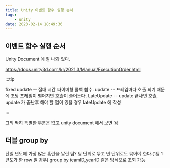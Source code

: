```yaml
---
title: Unity 이벤트 함수 실행 순서
tags:
    - unity
date: 2023-02-14 18:49:36
---
```


## 이벤트 함수 실행 순서

Unity Document 에 잘 나와 있다.

https://docs.unity3d.com/kr/2021.3/Manual/ExecutionOrder.html

:::tip

fixed update -- 절대 시간 타이머형 콜백 함수.
update -- 프레임마다 호출 되기 때문에 초당 프레임이 떨어지면 호출이 줄어든다.
LateUpdate -- update 끝나면 호출, update 가 끝난후 해야 할 일이 있을 경우
lateUpdate 에 작성

:::

그외 딱히 특별한 부분은 없고 unity document 에서 보면 됨

## 더블 group by
단일 년도에 가장 많은 홈런을 날린 팀?
팀 단위로 묶고 년 단위로도 묶어야 한다.(1팀 1년도가 한 row 일 경우)
group by teamID,yearID 같은 방식으로 조회 가능

